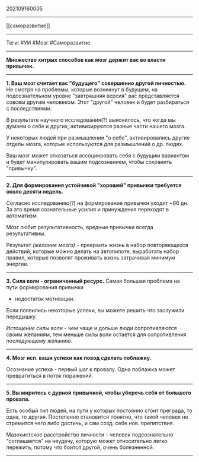 202109160005
***
[[саморазвитие]]
***
Теги: #УИ #Мозг #Саморазвитие
***
**Множество хитрых способов как мозг держит вас во власти привычек.**
***
**1. Ваш мозг считает вас "будущего" совершенно другой личностью.**
Не смотря на проблемы, которые возникнут в будущем, на подсознательном уровне "завтрашняя версия" вас представляется совсем другим человеком. 
Этот "другой" человек и будет разбираться с последствиями.

В результате научного исследования(?) выяснилось, 
что когда мы думаем о себе и других, активизируются разные части нашего мозга.

У некоторых людей при размышлении "о себе", активировались другие отделы мозга, которые используются для размышлений о др. людях.

Ваш мозг может отказаться ассоциировать себя с будущим вариантом и будет манипулировать вашим подсознанием, чтобы сохранить "привычку".
***
**2. Для формирования устойчивой "хорошей" привычки требуется около десяти недель.**

Согласно исследованию(?) на формирование привычки уходит ~66 дн. 
За это время сознательные усилия и принуждения переходят в автоматизм. 

Мозг любит результативность, 
вредные привычки всегда результативны. 

Результат *(желание мозга)* - превраить жизнь в набор повторяющихся действий, которые можно делать на автопилоте, выработать набор правил, которые позволят проживать жизнь затрачивая минимум энергии.
***
**3. Сила воли - ограниченный ресурс.**
Самая большая проблема на пути формирования привычки 
- недостаток мотивации. 

Если появились некоторые успехи, 
вы можете решить что заслужили передышку.

*Истощение силы воли* - чем чаще и дольше люди сопротивляются своим желаниям, тем меньше силы воли остается для сопротивления последующему желанию.
***
**4. Мозг исп. ваши успехи как повод сделать поблажку.**

Осознание успеха - первый шаг к провалу.
Одна поблажка может превратиться в поток поражений.
***
**5. Вы миритесь с дурной привычкой, чтобы уберечь себя от большого провала.**

Есть особый тип людей, 
на пути у которых постоянно стоит преграда, 
то одна, то другая. 
Постепенно становится понятно, 
что такой человек не стремится чего либо достичь, 
и сам созд. себе нов. препятствия.

Мазохистское расстройство личности - 
человек подсознательно "соглашается" на неудачу, 
которую может относительно легко пережить, 
потому что боится другой, очень болезненной.

***